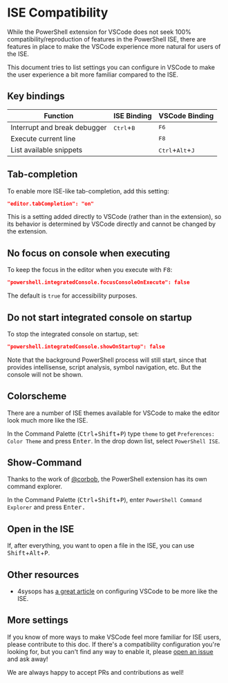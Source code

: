 # ISE Compatibility

While the PowerShell extension for VSCode does not seek
100% compatibility/reproduction of features in the PowerShell ISE,
there are features in place to make the VSCode experience more natural
for users of the ISE.

This document tries to list settings you can configure in VSCode
to make the user experience a bit more familiar compared to the ISE.

## Key bindings

| Function                     | ISE Binding                  | VSCode Binding                              |
| ----------------             | -----------                  | --------------                              |
| Interrupt and break debugger | <kbd>Ctrl</kbd>+<kbd>B</kbd> | <kbd>F6</kbd>                               |
| Execute current line         |                              | <kbd>F8</kbd>                               |
| List available snippets      |                              | <kbd>Ctrl</kbd>+<kbd>Alt</kbd>+<kbd>J</kbd> |

## Tab-completion

To enable more ISE-like tab-completion, add this setting:

```json
"editor.tabCompletion": "on"
```

This is a setting added directly to VSCode (rather than in the extension),
so its behavior is determined by VSCode directly and cannot be changed by the extension.

## No focus on console when executing

To keep the focus in the editor when you execute with <kbd>F8</kbd>:

```json
"powershell.integratedConsole.focusConsoleOnExecute": false
```

The default is `true` for accessibility purposes.

## Do not start integrated console on startup

To stop the integrated console on startup, set:

```json
"powershell.integratedConsole.showOnStartup": false
```

Note that the background PowerShell process will still start,
since that provides intellisense, script analysis, symbol navigation, etc.
But the console will not be shown.

## Colorscheme

There are a number of ISE themes available for VSCode
to make the editor look much more like the ISE.

In the Command Palette (<kbd>Ctrl</kbd>+<kbd>Shift</kbd>+<kbd>P</kbd>)
type `theme` to get `Preferences: Color Theme` and press <kbd>Enter</kbd>.
In the drop down list, select `PowerShell ISE`.

## Show-Command

Thanks to the work of [@corbob](https://github.com/corbob),
the PowerShell extension has its own command explorer.

In the Command Palette (<kbd>Ctrl</kbd>+<kbd>Shift</kbd>+<kbd>P</kbd>),
enter `PowerShell Command Explorer` and press <kbd>Enter<kbd>.

## Open in the ISE

If, after everything, you want to open a file in the ISE,
you can use <kbd>Shift</kbd>+<kbd>Alt</kbd>+<kbd>P</kbd>.

## Other resources

- 4sysops has [a great article](https://4sysops.com/archives/make-visual-studio-code-look-and-behave-like-powershell-ise/)
  on configuring VSCode to be more like the ISE.

## More settings

If you know of more ways to make VSCode feel more familiar
for ISE users, please contribute to this doc.
If there's a compatibility configuration you're looking for,
but you can't find any way to enable it,
please [open an issue](https://github.com/PowerShell/vscode-powershell/issues/new/choose)
and ask away!

We are always happy to accept PRs and contributions as well!